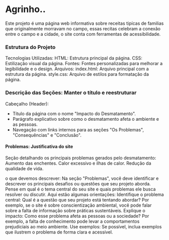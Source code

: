 # Agrinho..

Este projeto é uma página web informativa sobre receitas tipícas de familias que originalmente morravam no campo, essas recitas celebram a conexão entre o campo e a cidade, o site conta com ferramentas de acessibilidade.

### Estrutura do Projeto
Tecnologias Utilizadas:
HTML: Estrutura principal da página.
CSS: Estilização visual da página.
Fontes: Fontes personalizadas para melhorar a legibilidade e o design.
Arquivos:
index.html: Arquivo principal com a estrutura da página.
style.css: Arquivo de estilos para formatação da página.

### Descrição das Seções: Manter o título e reestruturar
Cabeçalho (Header):
* Título da página com o nome "Impacto do Desmatamento".
* Parágrafo explicativo sobre como o desmatamento afeta o ambiente e as pessoas.
* Navegação com links internos para as seções "Os Problemas", "Consequências" e "Conclusão".

#### Problemas: Justificativa do site
Seção detalhando os principais problemas gerados pelo desmatamento:
Aumento das enchentes.
Calor excessivo e ilhas de calor.
Redução da qualidade de vida.

o que devemos descrever:
Na seção "Problemas", você deve identificar e descrever os principais desafios ou questões que seu projeto aborda. Pense em qual é o tema central do seu site e quais problemas ele busca resolver ou discutir. Aqui estão algumas orientações:
Identifique o problema central: Qual é a questão que seu projeto está tentando abordar? Por exemplo, se o site é sobre conscientização ambiental, você pode falar sobre a falta de informação sobre práticas sustentáveis.
Explique o impacto: Como esse problema afeta as pessoas ou a sociedade? Por exemplo, a falta de conhecimento pode levar a comportamentos prejudiciais ao meio ambiente.
Use exemplos: Se possível, inclua exemplos que ilustrem o problema de forma clara e acessível.